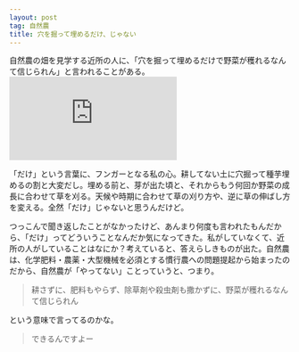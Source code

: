 ```yaml
---
layout: post
tag: 自然農
title: 穴を掘って埋めるだけ、じゃない
---
```

自然農の畑を見学する近所の人に、「穴を掘って埋めるだけで野菜が穫れるなんて信じられん」と言われることがある。
![](https://kobapan.com/p/i.php?/galleries/sizen-nou/9577574118_f84030c547-me.jpg)

「だけ」という言葉に、フンガーとなる私の心。耕してない土に穴掘って種芋埋めるの割と大変だし。埋める前と、芽が出た頃と、それからもう何回か野菜の成長に合わせて草を刈る。天候や時期に合わせて草の刈り方や、逆に草の伸ばし方を変える。全然「だけ」じゃないと思うんだけど。

つっこんで聞き返したことがなかったけど、あんまり何度も言われたもんだから、「だけ」ってどういうことなんだか気になってきた。私がしていなくて、近所の人がしていることはなにか？考えていると、答えらしきものが出た。自然農は、化学肥料・農薬・大型機械を必須とする慣行農への問題提起から始まったのだから、自然農が「やってない」ことっていうと、つまり。

> 耕さずに、肥料もやらず、除草剤や殺虫剤も撒かずに、野菜が穫れるなんて信じられん

という意味で言ってるのかな。

> できるんですよー

